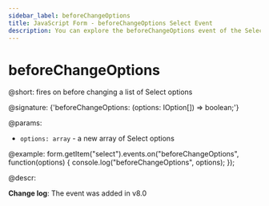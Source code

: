 ```yaml
---
sidebar_label: beforeChangeOptions
title: JavaScript Form - beforeChangeOptions Select Event 
description: You can explore the beforeChangeOptions event of the Select control of Form in the documentation of the DHTMLX JavaScript UI library. Browse developer guides and API reference, try out code examples and live demos, and download a free 30-day evaluation version of DHTMLX Suite 7.
---
```


# beforeChangeOptions

@short: fires on before changing a list of Select options

@signature: {'beforeChangeOptions: (options: IOption[]) => boolean;'}

@params:
- `options: array` - a new array of Select options

@example:
form.getItem("select").events.on("beforeChangeOptions", function(options) {
    console.log("beforeChangeOptions", options);
});

@descr:

**Change log**: The event was added in v8.0
